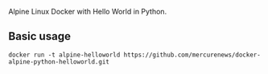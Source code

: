 Alpine Linux Docker with Hello World in Python.

## Basic usage

```
docker run -t alpine-helloworld https://github.com/mercurenews/docker-alpine-python-helloworld.git
```